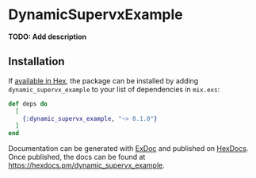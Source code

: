 # DynamicSupervxExample

**TODO: Add description**

## Installation

If [available in Hex](https://hex.pm/docs/publish), the package can be installed
by adding `dynamic_supervx_example` to your list of dependencies in `mix.exs`:

```elixir
def deps do
  [
    {:dynamic_supervx_example, "~> 0.1.0"}
  ]
end
```

Documentation can be generated with [ExDoc](https://github.com/elixir-lang/ex_doc)
and published on [HexDocs](https://hexdocs.pm). Once published, the docs can
be found at <https://hexdocs.pm/dynamic_supervx_example>.

